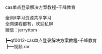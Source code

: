 cas单点登录解决方案教程-千峰教育

全网it学习资源共享学习<br>全网课程都有，欢迎私聊<br>微信：jerryttom<br>

┣━qf0012-cas单点登录解决方案教程-千峰教育<br> ┣━视频.rar
